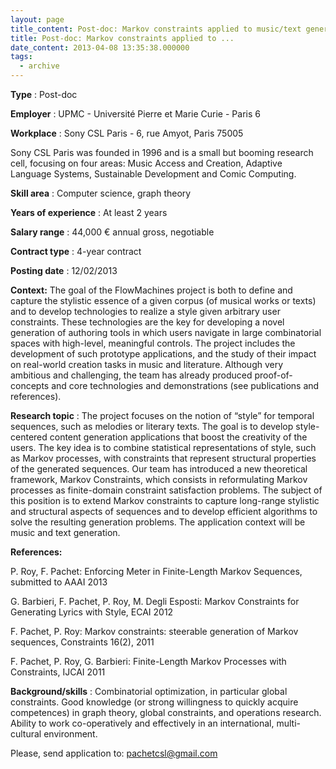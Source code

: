 ```yaml
---
layout: page
title_content: Post-doc: Markov constraints applied to music/text generation
title: Post-doc: Markov constraints applied to ...
date_content: 2013-04-08 13:35:38.000000
tags:
  - archive
---
```

**Type** : Post-doc





 **Employer** : UPMC - Université Pierre et Marie Curie - Paris 6





 **Workplace** : Sony CSL Paris - 6, rue Amyot, Paris 75005



Sony CSL Paris was founded in 1996 and is a small but booming research cell,
focusing on four areas: Music Access and Creation, Adaptive Language Systems,
Sustainable Development and Comic Computing.





 **Skill area** : Computer science, graph theory





 **Years of experience** : At least 2 years





 **Salary range** : 44,000 € annual gross, negotiable





 **Contract type** : 4-year contract





 **Posting date** : 12/02/2013





 **Context:** The goal of the FlowMachines project is both to define and
capture the stylistic essence of a given corpus (of musical works or texts)
and to develop technologies to realize a style given arbitrary user
constraints. These technologies are the key for developing a novel generation
of authoring tools in which users navigate in large combinatorial spaces with
high-level, meaningful controls. The project includes the development of such
prototype applications, and the study of their impact on real-world creation
tasks in music and literature. Although very ambitious and challenging, the
team has already produced proof-of-concepts and core technologies and
demonstrations (see publications and references).





 **Research topic** : The project focuses on the notion of “style” for
temporal sequences, such as melodies or literary texts. The goal is to develop
style-centered content generation applications that boost the creativity of
the users. The key idea is to combine statistical representations of style,
such as Markov processes, with constraints that represent structural
properties of the generated sequences. Our team has introduced a new
theoretical framework, Markov Constraints, which consists in reformulating
Markov processes as finite-domain constraint satisfaction problems. The
subject of this position is to extend Markov constraints to capture long-range
stylistic and structural aspects of sequences and to develop efficient
algorithms to solve the resulting generation problems. The application context
will be music and text generation.





 **References:**



P. Roy, F. Pachet: Enforcing Meter in Finite-Length Markov Sequences,
submitted to AAAI 2013



G. Barbieri, F. Pachet, P. Roy, M. Degli Esposti: Markov Constraints for
Generating Lyrics with Style, ECAI 2012



F. Pachet, P. Roy: Markov constraints: steerable generation of Markov
sequences, Constraints 16(2), 2011



F. Pachet, P. Roy, G. Barbieri: Finite-Length Markov Processes with
Constraints, IJCAI 2011





 **Background/skills** : Combinatorial optimization, in particular global
constraints. Good knowledge (or strong willingness to quickly acquire
competences) in graph theory, global constraints, and operations research.
Ability to work co-operatively and effectively in an international, multi-
cultural environment.





Please, send application to: [pachetcsl@gmail.com](mailto:pachetcsl@gmail.com)

